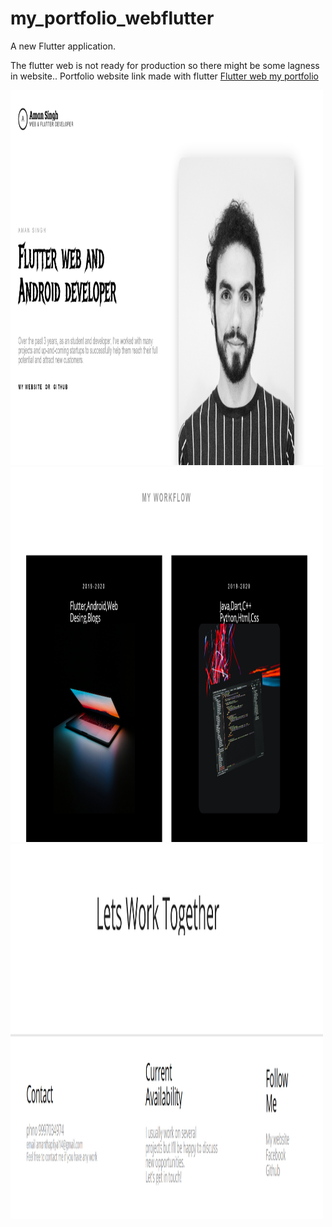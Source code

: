 # my_portfolio_webflutter

A new Flutter application.

The flutter web is not ready for production so there might be some lagness in website..
Portfolio website link made with flutter 
<a href="https://portfolio-f1667.web.app/#/">Flutter web my portfolio</a>

 <img src="images/ss1.png" alt="Flutter ss1" style="width:500px;height:600px;"> 
  <img src="images/ss2.png" alt="Flutter ss1" style="width:500px;height:600px;"> 
   <img src="images/ss3.png" alt="Flutter ss1" style="width:500px;height:600px;"> 

